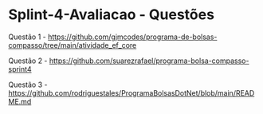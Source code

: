 # Splint-4-Avaliacao - Questões
Questão 1 - https://github.com/gjmcodes/programa-de-bolsas-compasso/tree/main/atividade_ef_core

Questão 2 - https://github.com/suarezrafael/programa-bolsa-compasso-sprint4

Questão 3 - https://github.com/rodriguestales/ProgramaBolsasDotNet/blob/main/README.md
